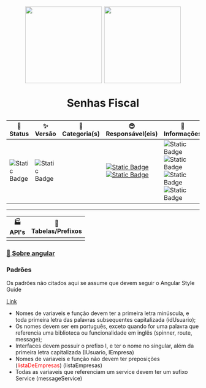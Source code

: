 <h1 align="center">
  <img src="https://github.com/ramirooliveiracg/angular-template/blob/main/readme/cg-docs-amarelo.png" height="200">
  <img src="https://github.com/ramirooliveiracg/angular-template/blob/main/readme/4844577.png" height="200">
  
  Senhas Fiscal
</h1>
<div align="center">
  <table>
    <thead>
      <th>
        🚀 <br>
        Status
      </th>
      <th>
        ✨ <br>
        Versão
      </th>
      <th>
        🚩 Categoria(s)
      </th>
      <th>
        😎 <br>
        Responsável(eis)
      </th>
      <th>
        🚨 <br>
        Informações
      </th>
    </thead>
    <tbody>
      <!-- Informações de qual o andamento do projeto, deixar só a linha correspondente -->
      <td>
        <img alt="Static Badge" src="https://img.shields.io/badge/dev-blue">
      </td>
      <!-- Informações da versão do projeto - não tão importante -->
      <td>
        <img alt="Static Badge" src="https://img.shields.io/badge/1.0.0-grey">
      </td>
      <td>
      </td>
      <!-- Informações dos responsáveis do projeto, deixar só os responsáveis correspondentes -->
      <td>
        <a href="https://github.com/felipe-frade">
          <img alt="Static Badge" src="https://img.shields.io/badge/Felipe Pereira-green">
        </a><br>
        <a href="https://github.com/gabriel31dias">
          <img alt="Static Badge" src="https://img.shields.io/badge/Gabriel Dias-green">
        </a><br>
      </td>
      <!-- Informações gerais do projeto -->
      <td>
        <img alt="Static Badge" src="https://img.shields.io/badge/✨ Vesão Angular-12.1.0-blue"><br>
        <img alt="Static Badge" src="https://img.shields.io/badge/🏗 Teste de build configurado-Não-green"><br>
        <img alt="Static Badge" src="https://img.shields.io/badge/🧪 Testes automáticos-Não-red"><br>
        <img alt="Static Badge" src="https://img.shields.io/badge/webhook discord configurado-Sim-green"><br>
      </td>
    </tbody>
  </table>
</div>
<hr>
<div align="center">
  <table>
    <thead>
      <th>
        🏭 <br>
        API's
      </th>
      <th>
        🎲 <br>
        Tabelas/Prefixos
      </th>
    </thead>
    <tbody>
      <!-- Quais apis o projeto chama -->
      <td>
      </td>
      <!-- Quais tabelas e prefixos o projeto usa -->
      <td>
      </td>
    </tbody>
  </table>
</div>

<h3>
  <a href="https://github.com/ramirooliveiracg/angular_senhas_fiscal/blob/main/readme/ANGULAR.md">
    🔗 Sobre angular
  </a>
</h3>

<h3>
  Padrões
</h3>
<p>
  Os padrões não citados aqui se assume que devem seguir o Angular Style Guide
</p>
<p>
  <a title="Angular Style Guide" href="https://angular.io/guide/styleguide" target="_blank" rel="noopener">Link</a>
</p>
<ul>
<li>
  Nomes de variaveis e função devem ter a primeira letra minúscula, e toda primeira letra das palavras subsequentes capitalizada (idUsuario);
</li>
<li>
  Os nomes devem ser em português, exceto quando for uma palavra que referencia uma biblioteca ou funcionalidade em inglês (spinner, route, message);
</li>
<li>
  Interfaces devem possuir o prefixo I, e ter o nome no singular, além da primeira letra capitalizada (IUsuario, IEmpresa)
</li>
<li>
  Nomes de variaveis e função não devem ter preposições (<span style="color: red">listaDeEmpresas</span>) (listaEmpresas)
</li>
<li>
  Todas as variaveis que referenciam um service devem ter um sufixo Service (messageService)
</li>
</ul>
